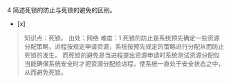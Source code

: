 4
简述死锁的防止与死锁的避免的区别。
- [x]  

> 知识点：死锁。
> 出处：网络
> 难度：1
> 死锁的防止是系统预先确定一些资源分配策略，进程按规定申请资源，系统按预先规定的策略进行分配从而防止死锁的发生。
> 而死锁的避免是当进程提出资源申请时系统测试资源分配仅当能确保系统安全时才把资源分配给进程，使系统一直处于安全状态之中，从而避免死锁。
